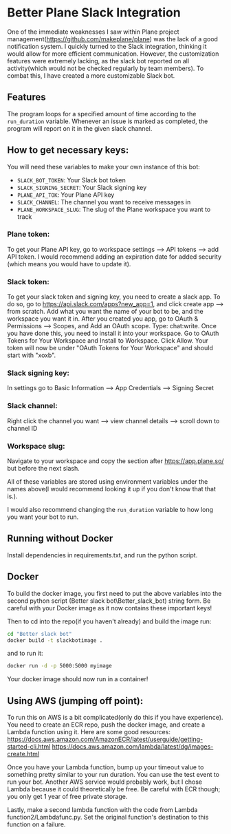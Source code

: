 # Better Plane Slack Integration		
 One of the immediate weaknesses I saw within Plane project management(https://github.com/makeplane/plane) was the lack of a good notification system. I quickly turned to the Slack integration, thinking it would allow for more efficient communication. However, the customization features were extremely lacking, as the slack bot reported on all activity(which would not be checked regularly by team members). To combat this, I have created a more customizable Slack bot.  
## Features
The program loops for a specified amount of time according to the `run_duration` variable. Whenever an issue is marked as completed, the program will report on it in the given slack channel.
## How to get necessary keys:
You will need these variables to make your own instance of this bot:
 - `SLACK_BOT_TOKEN`: Your Slack bot token
 - `SLACK_SIGNING_SECRET`: Your Slack signing key
 - `PLANE_API_TOK`: Your Plane API key
 - `SLACK_CHANNEL`: The channel you want to receive messages in
 - `PLANE_WORKSPACE_SLUG`: The slug of the Plane workspace you want to track
### Plane token:
To get your Plane API key, go to workspace settings --> API tokens --> add API token. I would recommend adding an expiration date for added security (which means you would have to update it).
### Slack token:
To get your slack token and signing key, you need to create a slack app. To do so, go to https://api.slack.com/apps?new_app=1, and click create app --> from scratch. Add what you want the name of your bot to be, and the workspace you want it in. After you created you app, go to OAuth & Permissions --> Scopes, and Add an OAuth scope. Type: chat:write. Once you have done this, you need to install it into your workspace. Go to OAuth Tokens for Your Workspace and Install to Workspace. Click Allow. Your token will now be under "OAuth Tokens for Your Workspace" and should start with "xoxb".
### Slack signing key:
In settings go to Basic Information --> App Credentials --> Signing Secret
### Slack channel:
Right click the channel you want --> view channel details --> scroll down to channel ID
### Workspace slug:
Navigate to your workspace and copy the section after https://app.plane.so/ but before the next slash.


All of these variables are stored using environment variables under the names above(I would recommend looking it up if you don't know that that is.). 

I would also recommend changing the `run_duration` variable to how long you want your bot to run.

## Running without Docker
Install dependencies in requirements.txt, and run the python script. 
## Docker 
 To build the docker image, you first need to put the above variables into the second python script (Better slack bot\Better_slack_bot) string form. Be careful with your Docker image as it now contains these important keys!

 Then to cd into the repo(if you haven't already) and build the image run: 
```bash
cd "Better slack bot"
docker build -t slackbotimage .
```
and to run it:
```bash
docker run -d -p 5000:5000 myimage
```
Your docker image should now run in a container!

## Using AWS (jumping off point):
To run this on AWS is a bit complicated(only do this if you have experience). You need to create an ECR repo, push the docker image, and create a Lambda function using it. Here are some good resources:
https://docs.aws.amazon.com/AmazonECR/latest/userguide/getting-started-cli.html
https://docs.aws.amazon.com/lambda/latest/dg/images-create.html

Once you have your Lambda function, bump up your timeout value to something pretty similar to your run duration. You can use the test event to run your bot. Another AWS service would probably work, but I chose Lambda because it could theoretically be free. Be careful with ECR though; you only get 1 year of free private storage. 

Lastly, make a second lambda function with the code from Lambda function2/Lambdafunc.py. Set the original function's destination to this function on a failure.